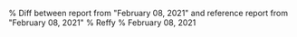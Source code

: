 % Diff between report from "February 08, 2021" and reference report from "February 08, 2021"
% Reffy
% February 08, 2021

